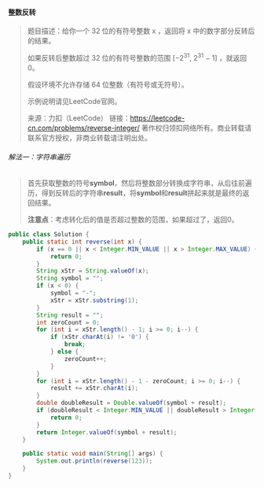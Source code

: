 #### 整数反转

> 题目描述：给你一个 32 位的有符号整数 x ，返回将 x 中的数字部分反转后的结果。
>
> 如果反转后整数超过 32 位的有符号整数的范围 [$−2^{31}$,  $2^{31}$ − 1] ，就返回 0。
>
> 假设环境不允许存储 64 位整数（有符号或无符号）。
>
> 示例说明请见LeetCode官网。
>
> 来源：力扣（LeetCode）
> 链接：https://leetcode-cn.com/problems/reverse-integer/
> 著作权归领扣网络所有。商业转载请联系官方授权，非商业转载请注明出处。

###### 解法一：字符串遍历

> 首先获取整数的符号**symbol**，然后将整数部分转换成字符串，从后往前遍历，得到反转后的字符串**result**，将**symbol**和**result**拼起来就是最终的返回结果。
>
> **注意点**：考虑转化后的值是否超过整数的范围，如果超过了，返回0。

```java
public class Solution {
    public static int reverse(int x) {
        if (x == 0 || x < Integer.MIN_VALUE || x > Integer.MAX_VALUE) {
            return 0;
        }
        String xStr = String.valueOf(x);
        String symbol = "";
        if (x < 0) {
            symbol = "-";
            xStr = xStr.substring(1);
        }
        String result = "";
        int zeroCount = 0;
        for (int i = xStr.length() - 1; i >= 0; i--) {
            if (xStr.charAt(i) != '0') {
                break;
            } else {
                zeroCount++;
            }
        }
        for (int i = xStr.length() - 1 - zeroCount; i >= 0; i--) {
            result += xStr.charAt(i);
        }
        double doubleResult = Double.valueOf(symbol + result);
        if (doubleResult < Integer.MIN_VALUE || doubleResult > Integer.MAX_VALUE) {
            return 0;
        }
        return Integer.valueOf(symbol + result);
    }

    public static void main(String[] args) {
        System.out.println(reverse(123));
    }
}
```
